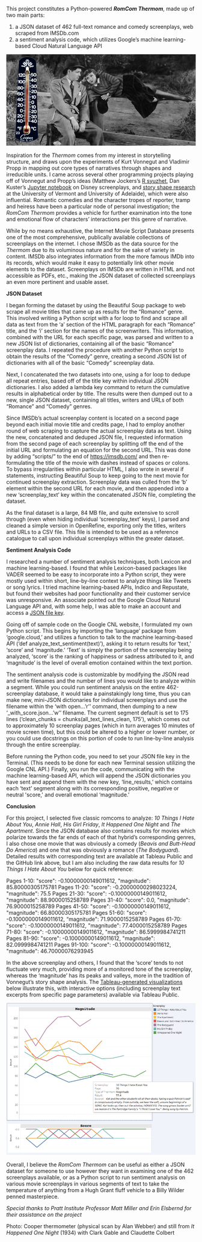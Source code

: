This project constitutes a Python-powered **_RomCom Thermom_**, made up of two main parts:

1)	a JSON dataset of 462 full-text romance and comedy screenplays, web scraped from IMSDb.com
2)	a sentiment analysis code, which utilizes Google’s machine learning-based Cloud Natural Language API

![alt text](https://raw.githubusercontent.com/webberalan/RomCom-Thermom/main/RomComThermomPhotoFinal.jpg?raw=true)

Inspiration for the _Thermom_ comes from my interest in storytelling structure, and draws upon the experiments of Kurt Vonnegut and Vladimir Propp in mapping out core types of narratives through shapes and irreducible units.  I came across several other programming projects playing off of Vonnegut and Propp’s ideas (Matthew Jockers’s [R syuzhet](https://blog.revolutionanalytics.com/2015/02/finding-the-dramatic-arc-of-novels-with-sentiment-analysis.html
), Dan Kuster’s [Jupyter notebook](https://indico.io/blog/plotlines/a-computer/490733/
) on Disney screenplays, and [story shape research](https://www.theatlantic.com/technology/archive/2016/07/the-six-main-arcs-in-storytelling-identified-by-a-computer/490733/
) at the University of Vermont and University of Adelaide), which were also influential.  Romantic comedies and the character tropes of reporter, tramp and heiress have been a particular node of personal investigation; the _RomCom Thermom_ provides a vehicle for further examination into the tone and emotional flow of characters’ interactions per this genre of narrative.  

While by no means exhaustive, the Internet Movie Script Database presents one of the most comprehensive, publically available collections of screenplays on the internet.  I chose IMSDb as the data source for the _Thermom_ due to its voluminous nature and for the sake of variety in content.  IMSDb also integrates information from the more famous IMDb into its records, which would make it easy to potentially link other movie elements to the dataset.  Screenplays on IMSDb are written in HTML and not accessible as PDFs, etc., making the JSON dataset of collected screenplays an even more pertinent and usable asset.  

**JSON Dataset**

I began forming the dataset by using the Beautiful Soup package to web scrape all movie titles that came up as results for the “Romance” genre.  This involved writing a Python script with a for loop to find and scrape all data as text from the ‘a’ section of the HTML paragraph for each “Romance” title, and the ‘i’ section for the names of the screenwriters.  This information, combined with the URL for each specific page, was parsed and written to a new JSON list of dictionaries, containing all of the basic “Romance” screenplay data.  I repeated the procedure with another Python script to obtain the results of the “Comedy” genre, creating a second JSON list of dictionaries with all of the basic “Comedy” screenplay data.  

Next, I concatenated the two datasets into one, using a for loop to dedupe all repeat entries, based off of the title key within individual JSON dictionaries.  I also added a lambda key command to return the cumulative results in alphabetical order by title.  The results were then dumped out to a new, single JSON dataset, containing all titles, writers and URLs of both “Romance” and “Comedy” genres.  

Since IMSDb’s actual screenplay content is located on a second page beyond each initial movie title and credits page, I had to employ another round of web scraping to capture the actual screenplay data as text.  Using the new, concatenated and deduped JSON file, I requested information from the second page of each screenplay by splitting off the end of the initial URL and formulating an equation for the second URL.  This was done by adding “scripts/” to the end of https://imsdb.com/ and then re-formulating the title of the movie with dashes instead of spaces or colons.  To bypass irregularities within particular HTML, I also wrote in several if statements, instructing Beautiful Soup to keep going to the next movie for continued screenplay extraction.  Screenplay data was culled from the ‘b’ element within the second URL for each movie, and then appended into a new ‘screenplay_text’ key within the concatenated JSON file, completing the dataset.  

As the final dataset is a large, 84 MB file, and quite extensive to scroll through (even when hiding individual ‘screenplay_text’ keys), I parsed and cleaned a simple version in OpenRefine, exporting only the titles, writers and URLs to a CSV file.  This file is intended to be used as a reference catalogue to call upon individual screenplays within the greater dataset.  

**Sentiment Analysis Code**

I researched a number of sentiment analysis techniques, both Lexicon and machine learning-based.  I found that while Lexicon-based packages like VADER seemed to be easy to incorporate into a Python script, they were mostly used within short, line-by-line context to analyze things like Tweets or song lyrics.  I tried machine learning-based APIs, Indico and Repustate, but found their websites had poor functionality and their customer service was unresponsive.  An associate pointed out the Google Cloud Natural Language API and, with some help, I was able to make an account and access a [JSON file key](https://www.freecodecamp.org/news/how-to-make-your-own-sentiment-analyzer-using-python-and-googles-natural-language-api-9e91e1c493e/).  

Going off of sample code on the Google CNL website, I formulated my own Python script.  This begins by importing the ‘language’ package from ‘google.cloud,’ and utilizes a function to talk to the machine learning-based API (‘def analyze_text_sentiment(text)’), asking it to return results for ‘text,’ ‘score’ and ‘magnitude.’  ‘Text’ is simply the portion of the screenplay being analyzed, ‘score’ is the ranking of happiness or sadness attributed to it, and ‘magnitude’ is the level of overall emotion contained within the text portion.  

The sentiment analysis code is customizable by modifying the JSON read and write filenames and the number of lines you would like to analyze within a segment.  While you could run sentiment analysis on the entire 462-screenplay database, it would take a painstakingly long time, thus you can make new, mini-JSON dictionaries for individual screenplays and use the filename within the ‘with open…’r’’ command, then dumping to a new ‘_with_score.json…’w’’ filename.  The current segment default is set to 175 lines (‘clean_chunks = chunks(all_text_lines_clean, 175’), which comes out to approximately 10 screenplay pages (which in turn averages 10 minutes of movie screen time), but this could be altered to a higher or lower number, or you could use docstrings on this portion of code to run line-by-line analysis through the entire screenplay.  

Before running the Python code, you need to set your JSON file key in the Terminal.  (This needs to be done for each new Terminal session utilizing the Google CNL API.)  Finally, you run the code, communicating with the machine learning-based API, which will append the JSON dictionaries you have sent and append them with the new key, ‘line_results,’ which contains each ‘text’ segment along with its corresponding positive, negative or neutral 'score,' and overall emotional ‘magnitude.’

**Conclusion**

For this project, I selected five classic romcoms to analyze:  _10 Things I Hate About You_, _Annie Hall_, _His Girl Friday_, _It Happened One Night_ and _The Apartment_.  Since the JSON database also contains results for movies which polarize towards the far ends of each of that hybrid’s corresponding genres, I also chose one movie that was obviously a comedy (_Beavis and Butt-Head Do America_) and one that was obviously a romance (_The Bodyguard_).  Detailed results with corresponding text are available at Tableau Public and the GitHub link above, but I am also including the raw data results for _10 Things I Hate About You_ below for quick reference:

  Pages 1-10:
"score": -0.10000000149011612,
"magnitude": 85.80000305175781
  Pages 11-20:
"score": -0.20000000298023224,
"magnitude": 75.5
  Pages 21-30:
"score": -0.10000000149011612,
"magnitude": 88.9000015258789
  Pages 31-40:
“score": 0.0,
"magnitude": 76.9000015258789
  Pages 41-50:
"score": -0.10000000149011612,
"magnitude": 66.80000305175781
  Pages 51-60:
"score": -0.10000000149011612,
“magnitude": 71.9000015258789
  Pages 61-70:
"score": -0.10000000149011612,
"magnitude": 77.4000015258789
  Pages 71-80:
"score": -0.10000000149011612,
"magnitude": 86.5999984741211
  Pages 81-90:
"score": -0.10000000149011612,
"magnitude": 82.0999984741211
  Pages 91-100:
"score": -0.10000000149011612,
"magnitude": 46.70000076293945

In the above screenplay and others, I found that the ‘score’ tends to not fluctuate very much, providing more of a monitored tone of the screenplay, whereas the ‘magnitude’ has its peaks and valleys, more in the tradition of Vonnegut’s story shape analysis.  The [Tableau-generated visualizations](https://public.tableau.com/app/profile/alan.webber5364/viz/Python-poweredRomComThermomDashboard/Python-poweredRomComThermomDashboard?:language=en-US&:display_count=n&:origin=viz_share_link) below illustrate this, with interactive options (including screenplay text excerpts from specific page parameters) available via Tableau Public.

![alt text](https://raw.githubusercontent.com/webberalan/RomCom-Thermom/main/Thermom_tableauscreenshot.jpg?raw=true)

Overall, I believe the _RomCom Thermom_ can be useful as either a JSON dataset for someone to use however they want in examining one of the 462 screenplays available, or as a Python script to run sentiment analysis on various movie screenplays in various segments of text to take the temperature of anything from a Hugh Grant fluff vehicle to a Billy Wilder penned masterpiece.  


_Special thanks to Pratt Institute Professor Matt Miller and Erin Elsbernd for their assistance on the project_

Photo:  Cooper thermometer (physical scan by Alan Webber) and still from _It Happened One Night_ (1934) with Clark Gable and Claudette Colbert
